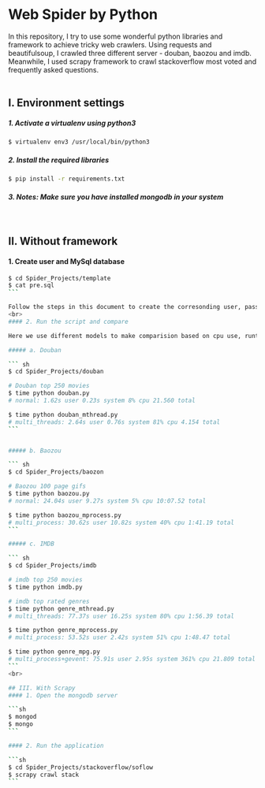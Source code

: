 # Web Spider by Python

In this repository, I try to use some wonderful python libraries and framework to achieve tricky web crawlers. Using requests and beautifulsoup, I crawled three different server - douban, baozou and imdb. Meanwhile, I used scrapy framework to crawl stackoverflow most voted and frequently asked questions.
<br><br>

## I. Environment settings 

##### 1. Activate a virtualenv using python3 

```sh		
$ virtualenv env3 /usr/local/bin/python3
```

##### 2. Install the required libraries

```sh
$ pip install -r requirements.txt
```

##### 3. Notes: Make sure you have installed mongodb in your system

<br>

## II. Without framework

#### 1. Create user and MySql database

````sh
$ cd Spider_Projects/template
$ cat pre.sql
```

Follow the steps in this document to create the corresonding user, password and database
<br>
#### 2. Run the script and compare

Here we use different models to make comparision based on cpu use, runtime etc.

##### a. Douban

``` sh
$ cd Spider_Projects/douban

# Douban top 250 movies
$ time python douban.py
# normal: 1.62s user 0.23s system 8% cpu 21.560 total

$ time python douban_mthread.py
# multi_threads: 2.64s user 0.76s system 81% cpu 4.154 total
```


##### b. Baozou

``` sh
$ cd Spider_Projects/baozon

# Baozou 100 page gifs
$ time python baozou.py
# normal: 24.04s user 9.27s system 5% cpu 10:07.52 total

$ time python baozou_mprocess.py
# multi_process: 30.62s user 10.82s system 40% cpu 1:41.19 total
```

##### c. IMDB

``` sh
$ cd Spider_Projects/imdb

# imdb top 250 movies
$ time python imdb.py

# imdb top rated genres
$ time python genre_mthread.py
# multi_threads: 77.37s user 16.25s system 80% cpu 1:56.39 total

$ time python genre_mprocess.py
# multi_process: 53.52s user 2.42s system 51% cpu 1:48.47 total

$ time python genre_mpg.py
# multi_process+gevent: 75.91s user 2.95s system 361% cpu 21.809 total
```
<br>

## III. With Scrapy 
#### 1. Open the mongodb server 

```sh
$ mongod 
$ mongo
```

#### 2. Run the application

```sh
$ cd Spider_Projects/stackoverflow/soflow
$ scrapy crawl stack
```



